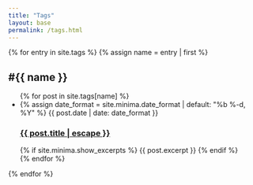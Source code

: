 ```yaml
---
title: "Tags"
layout: base
permalink: /tags.html
---
```


{% for entry in site.tags %}
{% assign name = entry | first %}
<div id="#{{ name | slugize }}">
<h2>
  <a name="{{ name | slugize }}"></a>#{{ name }}
</h2>
<ul class="post-list">
{% for post in site.tags[name] %}
<li>
{% assign date_format = site.minima.date_format | default: "%b %-d, %Y" %}
<span class="post-meta">{{ post.date | date: date_format }}</span>
<h3>
    <a class="post-link" href="{{ post.url | relative_url }}">
    {{ post.title | escape }}
    </a>
</h3>
{% if site.minima.show_excerpts %}
    {{ post.excerpt }}
{% endif %}
</li>
{% endfor %}
</ul>
</div>
{% endfor %}
